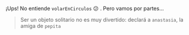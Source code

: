 ¡Ups! No entiende `volarEnCirculos` :confused: . Pero vamos por partes...

> Ser un objeto solitario no es muy divertido: declará a `anastasia`, la amiga de `pepita`